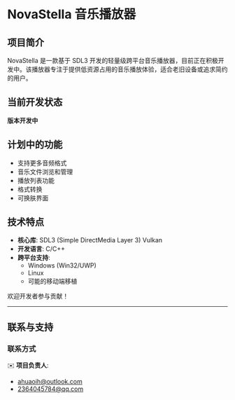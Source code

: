 # NovaStella 音乐播放器

## 项目简介

NovaStella 是一款基于 SDL3 开发的轻量级跨平台音乐播放器，目前正在积极开发中。该播放器专注于提供低资源占用的音乐播放体验，适合老旧设备或追求简约的用户。

## 当前开发状态

**版本开发中**  

## 计划中的功能

- 支持更多音频格式 
- 音乐文件浏览和管理
- 播放列表功能
- 格式转换
- 可换肤界面

## 技术特点

- **核心库**: SDL3 (Simple DirectMedia Layer 3)
              Vulkan
- **开发语言**: C/C++
- **跨平台支持**:
  - Windows (Win32/UWP)
  - Linux
  - 可能的移动端移植


欢迎开发者参与贡献！


---



## 联系与支持

### 联系方式
✉️ **项目负责人**: 
- ahuaoih@outlook.com 
- 2364045784@qq.com
